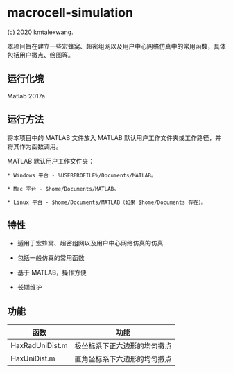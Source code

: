 # macrocell-simulation

(c) 2020 kmtalexwang.

本项目旨在建立一些宏蜂窝、超密组网以及用户中心网络仿真中的常用函数，具体包括用户撒点、绘图等。

## 运行化境

Matlab 2017a

## 运行方法

将本项目中的 MATLAB 文件放入 MATLAB 默认用户工作文件夹或工作路径，并将其作为函数调用。

MATLAB 默认用户工作文件夹：

    * Windows 平台 - %USERPROFILE%/Documents/MATLAB。

    * Mac 平台 - $home/Documents/MATLAB。

    * Linux 平台 - $home/Documents/MATLAB（如果 $home/Documents 存在）。

## 特性

* 适用于宏蜂窝、超密组网以及用户中心网络仿真的仿真

* 包括一般仿真的常用函数

* 基于 MATLAB，操作方便

* 长期维护

## 功能

| 函数 | 功能  |
|  ----  | ----  |
| HaxRadUniDist.m | 极坐标系下正六边形的均匀撒点 |
| HaxUniDist.m | 直角坐标系下六边形的均匀撒点 |

